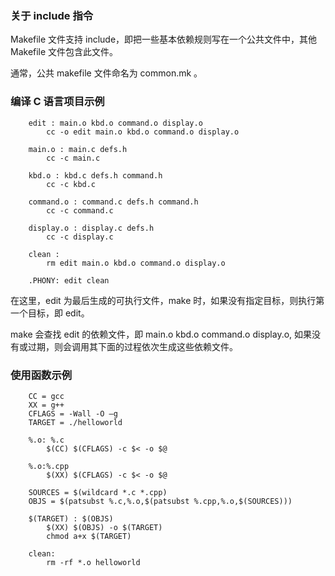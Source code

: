 
### 关于 include 指令

Makefile 文件支持 include，即把一些基本依赖规则写在一个公共文件中，其他 Makefile 文件包含此文件。

通常，公共 makefile 文件命名为 common.mk 。


### 编译 C 语言项目示例

```make
    edit : main.o kbd.o command.o display.o
        cc -o edit main.o kbd.o command.o display.o

    main.o : main.c defs.h
        cc -c main.c

    kbd.o : kbd.c defs.h command.h
        cc -c kbd.c

    command.o : command.c defs.h command.h
        cc -c command.c

    display.o : display.c defs.h
        cc -c display.c
        
    clean :
        rm edit main.o kbd.o command.o display.o
        
    .PHONY: edit clean
```
在这里，edit 为最后生成的可执行文件，make 时，如果没有指定目标，则执行第一个目标，即 edit。

make 会查找 edit 的依赖文件，即 main.o kbd.o command.o display.o, 如果没有或过期，则会调用其下面的过程依次生成这些依赖文件。


### 使用函数示例

```make
    CC = gcc 
    XX = g++ 
    CFLAGS = -Wall -O –g 
    TARGET = ./helloworld 

    %.o: %.c 
        $(CC) $(CFLAGS) -c $< -o $@ 

    %.o:%.cpp 
        $(XX) $(CFLAGS) -c $< -o $@ 
        
    SOURCES = $(wildcard *.c *.cpp) 
    OBJS = $(patsubst %.c,%.o,$(patsubst %.cpp,%.o,$(SOURCES))) 

    $(TARGET) : $(OBJS) 
        $(XX) $(OBJS) -o $(TARGET) 
        chmod a+x $(TARGET) 
        
    clean: 
        rm -rf *.o helloworld
```

